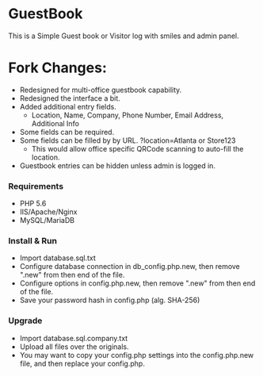 # GuestBook
This is a Simple Guest book or Visitor log with smiles and admin panel.

# Fork Changes:
* Redesigned for multi-office guestbook capability.
* Redesigned the interface a bit.
* Added additional entry fields.
  * Location, Name, Company, Phone Number, Email Address, Additional Info
* Some fields can be required.
* Some fields can be filled by by URL. ?location=Atlanta or Store123
  * This would allow office specific QRCode scanning to auto-fill the location.
* Guestbook entries can be hidden unless admin is logged in.
 
### Requirements

* PHP 5.6
* IIS/Apache/Nginx
* MySQL/MariaDB

### Install & Run

* Import database.sql.txt
* Configure database connection in db_config.php.new, then remove ".new" from then end of the file.
* Configure options in config.php.new, then remove ".new" from then end of the file.
* Save your password hash in config.php (alg. SHA-256)

### Upgrade
 * Import database.sql.company.txt
 * Upload all files over the originals.
 * You may want to copy your config.php settings into the config.php.new file, and then replace your config.php.

